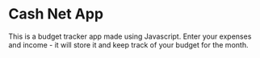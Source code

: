# Cash Net App
This is a budget tracker app made using Javascript. 
Enter your expenses and income - it will store it and keep track of your budget for the month.


